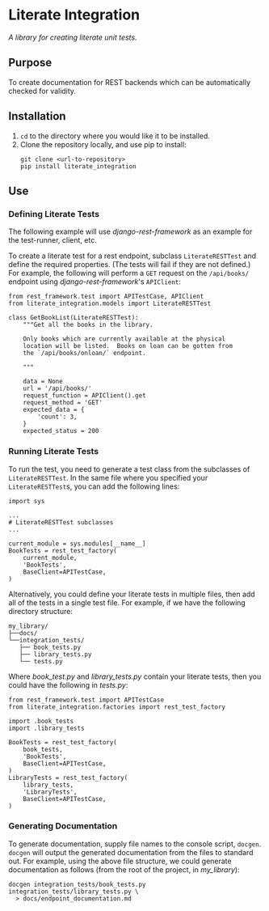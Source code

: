 # Literate Integration

*A library for creating literate unit tests.*

## Purpose

To create documentation for REST backends which can be automatically
checked for validity.

## Installation

1. `cd` to the directory where you would like it to be installed.
2. Clone the repository locally, and use pip to install:
    ```
    git clone <url-to-repository>
    pip install literate_integration
    ```

## Use

### Defining Literate Tests

The following example will use *django-rest-framework* as an example
for the test-runner, client, etc.

To create a literate test for a rest endpoint, subclass `LiterateRESTTest`
and define the required properties. (The tests will fail if they are not
defined.)  For example, the following will perform a `GET` request on the
`/api/books/` endpoint using *django-rest-framework*'s `APIClient`:

```
from rest_framework.test import APITestCase, APIClient
from literate_integration.models import LiterateRESTTest

class GetBookList(LiterateRESTTest):
    """Get all the books in the library.

    Only books which are currently available at the physical
    location will be listed.  Books on loan can be gotten from
    the `/api/books/onloan/` endpoint.

    """

    data = None
    url = '/api/books/'
    request_function = APIClient().get
    request_method = 'GET'
    expected_data = {
        'count': 3,
    }
    expected_status = 200

```


### Running Literate Tests

To run the test, you need to generate a test class from the subclasses
of `LiterateRESTTest`.  In the same file where you specified your
`LiterateRESTTest`s, you can add the following lines:

```
import sys

...
# LiterateRESTTest subclasses
...

current_module = sys.modules[__name__]
BookTests = rest_test_factory(
    current_module,
    'BookTests',
    BaseClient=APITestCase,
)
```

Alternatively, you could define your literate tests in multiple files, then
add all of the tests in a single test file.  For example, if we have the
following directory structure:

```
my_library/
├──docs/
└──integration_tests/
   ├── book_tests.py
   ├── library_tests.py
   └── tests.py
```

Where *book_test.py* and *library_tests.py* contain your literate tests,
then you could have the following in *tests.py*:

```
from rest_framework.test import APITestCase
from literate_integration.factories import rest_test_factory

import .book_tests
import .library_tests

BookTests = rest_test_factory(
    book_tests,
    'BookTests',
    BaseClient=APITestCase,
)
LibraryTests = rest_test_factory(
    library_tests,
    'LibraryTests',
    BaseClient=APITestCase,
)
```

### Generating Documentation

To generate documentation, supply file names to the console script, `docgen`.
`docgen` will output the generated documentation from the files to standard
out.  For example, using the above file structure, we could generate documentation
as follows (from the root of the project, in *my_library*):

```
docgen integration_tests/book_tests.py integration_tests/library_tests.py \
  > docs/endpoint_documentation.md
```
